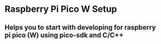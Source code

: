 # Raspberry Pi Pico W Setup
Helps you to start with developing for raspberry pi pico (W) using pico-sdk and C/C++
---
